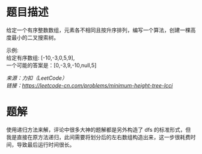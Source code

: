 # 题目描述
给定一个有序整数数组，元素各不相同且按升序排列，编写一个算法，创建一棵高度最小的二叉搜索树。  

示例:  
给定有序数组: [-10,-3,0,5,9],  
一个可能的答案是：[0,-3,9,-10,null,5]  

*来源：力扣（LeetCode）*  
*链接：https://leetcode-cn.com/problems/minimum-height-tree-lcci*  


# 题解
使用递归方法来解，评论中很多大神的题解都是另外构造了 dfs 的标准形式，但我是直接在原方法递归，此间需要将划分后的左右数组构造出来，这一步很耗费时间，导致最后运行时间很长。
